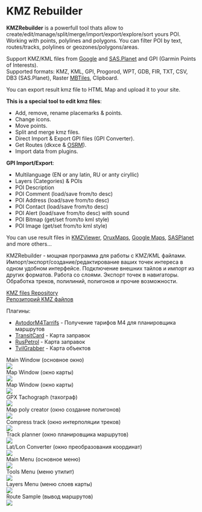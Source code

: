 # KMZ Rebuilder

**KMZRebuilder** is a powerfull tool thats allow to create/edit/manage/split/merge/import/export/explore/sort yours POI.    
Working with points, polylines and polygons. You can filter POI by text, routes/tracks, polylines or geozones/polygons/areas.    

Support KMZ/KML files from [Google](https://www.google.com/maps/d/) and [SAS.Planet](http://www.sasgis.org/sasplaneta/) and GPI (Garmin Points of Interests).    
Supported formats: KMZ, KML, GPI, Progorod, WPT, GDB, FIR, TXT, CSV, DB3 (SAS.Planet), Raster [MBTiles](https://wiki.openstreetmap.org/wiki/MBTiles), Clipboard.        

You can export result kmz file to HTML Map and upload it to your site.    

**This is a special tool to edit kmz files**:    
- Add, remove, rename placemarks & points.
- Change icons.
- Move points.
- Split and merge kmz files.
- Direct Import & Export GPI files (GPI Converter).    
- Get Routes (dkxce & [OSRM](http://project-osrm.org/docs/v5.15.2/api/)).    
- Import data from plugins.

**GPI Import/Export**:
- Multilanguage (EN or any latin, RU or anty ciryllic)
- Layers (Categories) & POIs 
- POI Description
- POI Comment (load/save from/to desc)
- POI Address (load/save from/to desc)
- POI Contact (load/save from/to desc)
- POI Alert (load/save from/to desc) with sound
- POI Bitmap (get/set from/to kml style)
- POI Image (get/set from/to kml style)

You can use result files in [KMZViewer](https://github.com/dkxce/KMZViewer), [OruxMaps](http://oruxmaps.com), [Google Maps](https://www.google.com/maps/d/), [SASPlanet](http://www.sasgis.org/sasplaneta/) and more others...

KMZRebuilder - мощная программа для работы с KMZ/KML файлами. Импорт/экспорт/создание/редактирование ваших точек интереса в одном удобном интерфейсе. Подключение внешних тайлов и импорт из других форматов. Работа со слоями. Экспорт точек в навигаторы. Обработка треков, полилиний, полигонов и прочие возможности. 

[KMZ files Repository](https://github.com/dkxce/KMZ_FILES)     
[Репозиторий KMZ файлов](https://github.com/dkxce/KMZ_FILES)    

Плагины:
* [AvtodorM4Tarrifs](https://github.com/dkxce/AvtodorM4Tarrifs) - Получение тарифов М4 для планировщика маршрутов
* [TransitCard](https://github.com/dkxce/TransitCardGrabber) - Карта заправок 
* [RusPetrol](https://github.com/dkxce/RusPetrolGrabber) - Карта заправок
* [TvilGrabber](https://github.com/dkxce/TvilGrabber) - Карта объектов

Main Window (основное окно)     
<img src="window1.png"/>     
Map Window (окно карты)     
<img src="window2.png"/>     
Map Window (окно карты)     
<img src="window3.png"/>     
GPX Tachograph (тахограф)     
<img src="window4.png"/>     
Map poly creator (окно создание полигонов)     
<img src="window5.png"/>     
Compress track (окно интерполяции треков)     
<img src="window6.png"/>     
Track planner (окно планировщика маршрутов)     
<img src="window7.png"/>     
Lat/Lon Converter (окно преобразования координат)     
<img src="window8.png"/>     
Main Menu (основное меню)     
<img src="window9.png"/>     
Tools Menu (меню утилит)     
<img src="windowA.png"/>     
Layers Menu (меню слоев карты)     
<img src="windowB.png"/>     
Route Sample (вывод маршрутов)     
<img src="windowC.png"/>     

